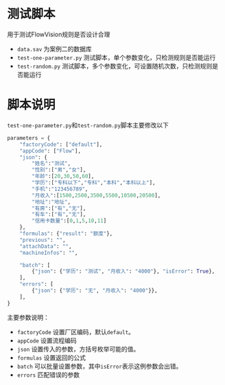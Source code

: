 # 测试脚本

用于测试FlowVision规则是否设计合理
- `data.sav` 为案例二的数据库
- `test-one-parameter.py` 测试脚本，单个参数变化，只检测规则是否能运行
- `test-random.py` 测试脚本，多个参数变化，可设置随机次数，只检测规则是否能运行


# 脚本说明
`test-one-parameter.py`和`test-random.py`脚本主要修改以下

``` py
parameters = {
    "factoryCode": ["default"],
    "appCode": ["Flow"],
    "json": {
        "姓名":"测试",
        "性别":["男","女"],
        "年龄":[20,30,50,60],
        "学历":["专科以下","专科","本科","本科以上"],
        "手机":"123456789",
        "月收入":[1500,2500,3500,5500,10500,20500],
        "地址":"地址",
        "有房":["有","无"],
        "有车":["有","无"],
        "信用卡数量":[0,1,5,10,11]
    },
    "formulas": {"result": "额度"},
    "previous": "",
    "attachData": "",
    "machineInfos": "",

    "batch": [
        {"json": {"学历": "测试", "月收入": "4000"}, "isError": True},
    ],
    "errors": [
        {"json": {"学历": "无", "月收入": "4000"}},
    ],
}
```
主要参数说明：
- `factoryCode` 设置厂区编码，默认`default`。
- `appCode` 设置流程编码
- `json` 设置传入的参数，方括号枚举可能的值。
- `formulas` 设置返回的公式
- `batch` 可以批量设置参数，其中`isError`表示这例参数会出错。
- `errors` 匹配错误的参数




